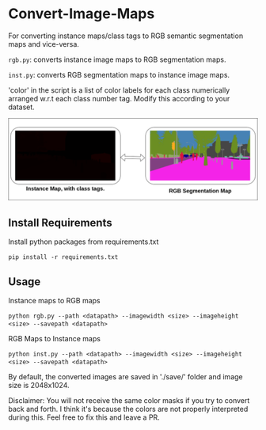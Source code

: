 # Convert-Image-Maps
For converting instance maps/class tags to RGB semantic segmentation maps and vice-versa.

`rgb.py`: converts instance image maps to RGB segmentation maps. 

`inst.py`: converts RGB segmentation maps to instance image maps. 

'color' in the script is a list of color labels for each class numerically arranged w.r.t each class number tag. Modify
	this according to your dataset.  
	
<td><img width="800px" src="demo/demo.png"></td>


## Install Requirements

Install python packages from requirements.txt
```
pip install -r requirements.txt
```
## Usage 
Instance maps to RGB maps
```
python rgb.py --path <datapath> --imagewidth <size> --imageheight <size> --savepath <datapath>

```
RGB Maps to Instance maps

```
python inst.py --path <datapath> --imagewidth <size> --imageheight <size> --savepath <datapath>

```


By default, the converted images are saved in './save/' folder and image size is 2048x1024. 

Disclaimer: You will not receive the same color masks if you try to convert back and forth. I think it's because the colors are not properly interpreted during this. Feel free to fix this and leave a PR.  

